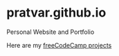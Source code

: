 # pratvar.github.io
Personal Website and Portfolio

Here are my [freeCodeCamp projects](pratvar.github.io/fCC-projects)
